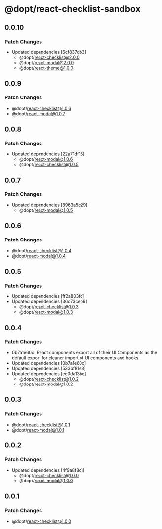 # @dopt/react-checklist-sandbox

## 0.0.10

### Patch Changes

- Updated dependencies [6cf837db3]
  - @dopt/react-checklist@2.0.0
  - @dopt/react-modal@2.0.0
  - @dopt/react-theme@1.0.0

## 0.0.9

### Patch Changes

- @dopt/react-checklist@1.0.6
- @dopt/react-modal@1.0.7

## 0.0.8

### Patch Changes

- Updated dependencies [22a71df13]
  - @dopt/react-modal@1.0.6
  - @dopt/react-checklist@1.0.5

## 0.0.7

### Patch Changes

- Updated dependencies [8963a5c29]
  - @dopt/react-modal@1.0.5

## 0.0.6

### Patch Changes

- @dopt/react-checklist@1.0.4
- @dopt/react-modal@1.0.4

## 0.0.5

### Patch Changes

- Updated dependencies [ff2a803fc]
- Updated dependencies [36c73ceb9]
  - @dopt/react-checklist@1.0.3
  - @dopt/react-modal@1.0.3

## 0.0.4

### Patch Changes

- 0b7a1e60c: React components export all of their UI Components as the default export for cleaner import of UI components and hooks.
- Updated dependencies [0b7a1e60c]
- Updated dependencies [533bf81e3]
- Updated dependencies [ee0da13be]
  - @dopt/react-checklist@1.0.2
  - @dopt/react-modal@1.0.2

## 0.0.3

### Patch Changes

- @dopt/react-checklist@1.0.1
- @dopt/react-modal@1.0.1

## 0.0.2

### Patch Changes

- Updated dependencies [4f9a8f8c1]
  - @dopt/react-checklist@1.0.0
  - @dopt/react-modal@1.0.0

## 0.0.1

### Patch Changes

- @dopt/react-checklist@1.0.0

